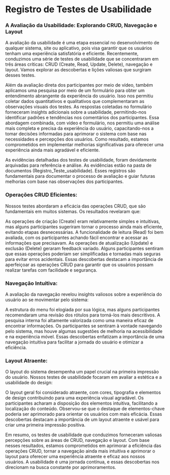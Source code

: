 # Registro de Testes de Usabilidade


### A Avaliação da Usabilidade: Explorando CRUD, Navegação e Layout

A avaliação da usabilidade é uma etapa essencial no desenvolvimento de qualquer sistema, site ou aplicativo, pois visa garantir que os usuários tenham uma experiência satisfatória e eficiente. Recentemente, conduzimos uma série de testes de usabilidade que se concentraram em três áreas críticas: CRUD (Create, Read, Update, Delete), navegação e layout. Vamos explorar as descobertas e lições valiosas que surgiram desses testes.

Além da avaliação direta dos participantes por meio de vídeo, também aplicamos uma pesquisa por meio de um formulário para obter um entendimento abrangente da experiência do usuário. Isso nos permitiu coletar dados quantitativos e qualitativos que complementaram as observações visuais dos testes. As respostas coletadas no formulário forneceram insights adicionais sobre a usabilidade, permitindo-nos identificar padrões e tendências nos comentários dos participantes. Essa abordagem combinada, com vídeo e formulário, nos permitiu uma análise mais completa e precisa da experiência do usuário, capacitando-nos a tomar decisões informadas para aprimorar o sistema com base nas necessidades e percepções dos usuários. Como resultado, estamos comprometidos em implementar melhorias significativas para oferecer uma experiência ainda mais agradável e eficiente.

As evidências detalhadas dos testes de usabilidade, foram devidamente arquivadas para referência e análise. As evidências estão na pasta de documentos (Registro_Teste_usabilidade). Esses registros são fundamentais para documentar o processo de avaliação e guiar futuras melhorias com base nas observações dos participantes.

### Operações CRUD Eficientes:

Nossos testes abordaram a eficácia das operações CRUD, que são fundamentais em muitos sistemas. Os resultados revelaram que:

As operações de criação (Create) eram relativamente simples e intuitivas, mas alguns participantes sugeriram tornar o processo ainda mais eficiente, evitando etapas desnecessárias.
A funcionalidade de leitura (Read) foi bem avaliada, com os participantes achando fácil encontrar e acessar as informações que precisavam.
As operações de atualização (Update) e exclusão (Delete) geraram feedback variado. Alguns participantes sentiram que essas operações poderiam ser simplificadas e tornadas mais seguras para evitar erros acidentais.
Essas descobertas destacam a importância de aperfeiçoar as operações CRUD para garantir que os usuários possam realizar tarefas com facilidade e segurança.

### Navegação Intuitiva:

A avaliação da navegação revelou insights valiosos sobre a experiência do usuário ao se movimentar pelo sistema:

A estrutura do menu foi elogiada por sua lógica, mas alguns participantes recomendaram uma revisão dos rótulos para torná-los mais descritivos.
A pesquisa interna foi altamente valorizada como uma maneira eficaz de encontrar informações.
Os participantes se sentiram à vontade navegando pelo sistema, mas houve algumas sugestões de melhoria na acessibilidade e na experiência móvel.
Essas descobertas enfatizam a importância de uma navegação intuitiva para facilitar a jornada do usuário e otimizar a eficiência.

### Layout Atraente:

O layout do sistema desempenha um papel crucial na primeira impressão do usuário. Nossos testes de usabilidade focaram em avaliar a estética e a usabilidade do design:

O layout geral foi considerado atraente, com cores, tipografia e elementos de design contribuindo para uma experiência visual agradável.
Os participantes acharam a disposição dos elementos intuitiva, facilitando a localização do conteúdo.
Observou-se que o destaque de elementos-chave poderia ser aprimorado para orientar os usuários com mais eficácia.
Essas descobertas destacam a importância de um layout atraente e usável para criar uma primeira impressão positiva.

Em resumo, os testes de usabilidade que conduzimos forneceram valiosas percepções sobre as áreas de CRUD, navegação e layout. Com base nesses resultados, estamos comprometidos em aprimorar a eficiência das operações CRUD, tornar a navegação ainda mais intuitiva e aprimorar o layout para oferecer uma experiência atraente e eficaz aos nossos usuários. A usabilidade é uma jornada contínua, e essas descobertas nos direcionam na busca constante por aprimoramentos.
